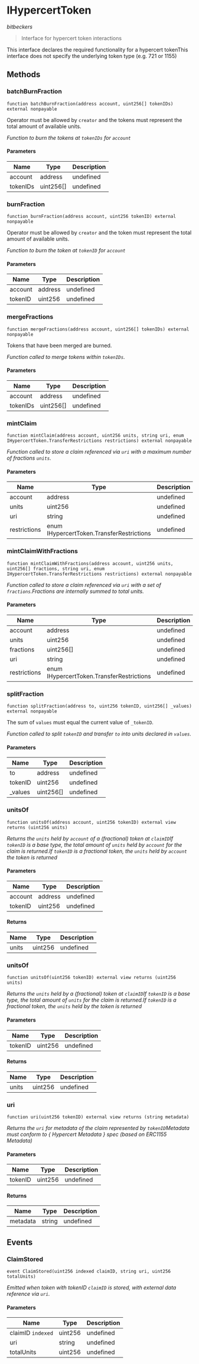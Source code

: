 # IHypercertToken

_bitbeckers_

> Interface for hypercert token interactions

This interface declares the required functionality for a hypercert tokenThis interface does not specify the underlying token type (e.g. 721 or 1155)

## Methods

### batchBurnFraction

```solidity
function batchBurnFraction(address account, uint256[] tokenIDs) external nonpayable
```

Operator must be allowed by `creator` and the tokens must represent the total amount of available units.

_Function to burn the tokens at `tokenIDs` for `account`_

#### Parameters

| Name     | Type      | Description |
| -------- | --------- | ----------- |
| account  | address   | undefined   |
| tokenIDs | uint256[] | undefined   |

### burnFraction

```solidity
function burnFraction(address account, uint256 tokenID) external nonpayable
```

Operator must be allowed by `creator` and the token must represent the total amount of available units.

_Function to burn the token at `tokenID` for `account`_

#### Parameters

| Name    | Type    | Description |
| ------- | ------- | ----------- |
| account | address | undefined   |
| tokenID | uint256 | undefined   |

### mergeFractions

```solidity
function mergeFractions(address account, uint256[] tokenIDs) external nonpayable
```

Tokens that have been merged are burned.

_Function called to merge tokens within `tokenIDs`._

#### Parameters

| Name     | Type      | Description |
| -------- | --------- | ----------- |
| account  | address   | undefined   |
| tokenIDs | uint256[] | undefined   |

### mintClaim

```solidity
function mintClaim(address account, uint256 units, string uri, enum IHypercertToken.TransferRestrictions restrictions) external nonpayable
```

_Function called to store a claim referenced via `uri` with a maximum number of fractions `units`._

#### Parameters

| Name         | Type                                      | Description |
| ------------ | ----------------------------------------- | ----------- |
| account      | address                                   | undefined   |
| units        | uint256                                   | undefined   |
| uri          | string                                    | undefined   |
| restrictions | enum IHypercertToken.TransferRestrictions | undefined   |

### mintClaimWithFractions

```solidity
function mintClaimWithFractions(address account, uint256 units, uint256[] fractions, string uri, enum IHypercertToken.TransferRestrictions restrictions) external nonpayable
```

_Function called to store a claim referenced via `uri` with a set of `fractions`.Fractions are internally summed to total units._

#### Parameters

| Name         | Type                                      | Description |
| ------------ | ----------------------------------------- | ----------- |
| account      | address                                   | undefined   |
| units        | uint256                                   | undefined   |
| fractions    | uint256[]                                 | undefined   |
| uri          | string                                    | undefined   |
| restrictions | enum IHypercertToken.TransferRestrictions | undefined   |

### splitFraction

```solidity
function splitFraction(address to, uint256 tokenID, uint256[] _values) external nonpayable
```

The sum of `values` must equal the current value of `_tokenID`.

_Function called to split `tokenID` and transfer `to` into units declared in `values`._

#### Parameters

| Name     | Type      | Description |
| -------- | --------- | ----------- |
| to       | address   | undefined   |
| tokenID  | uint256   | undefined   |
| \_values | uint256[] | undefined   |

### unitsOf

```solidity
function unitsOf(address account, uint256 tokenID) external view returns (uint256 units)
```

_Returns the `units` held by `account` of a (fractional) token at `claimID`If `tokenID` is a base type, the total amount of `units` held by `account` for the claim is returned.If `tokenID` is a fractional token, the `units` held by `account` the token is returned_

#### Parameters

| Name    | Type    | Description |
| ------- | ------- | ----------- |
| account | address | undefined   |
| tokenID | uint256 | undefined   |

#### Returns

| Name  | Type    | Description |
| ----- | ------- | ----------- |
| units | uint256 | undefined   |

### unitsOf

```solidity
function unitsOf(uint256 tokenID) external view returns (uint256 units)
```

_Returns the `units` held by a (fractional) token at `claimID`If `tokenID` is a base type, the total amount of `units` for the claim is returned.If `tokenID` is a fractional token, the `units` held by the token is returned_

#### Parameters

| Name    | Type    | Description |
| ------- | ------- | ----------- |
| tokenID | uint256 | undefined   |

#### Returns

| Name  | Type    | Description |
| ----- | ------- | ----------- |
| units | uint256 | undefined   |

### uri

```solidity
function uri(uint256 tokenID) external view returns (string metadata)
```

_Returns the `uri` for metadata of the claim represented by `tokenID`Metadata must conform to { Hypercert Metadata } spec (based on ERC1155 Metadata)_

#### Parameters

| Name    | Type    | Description |
| ------- | ------- | ----------- |
| tokenID | uint256 | undefined   |

#### Returns

| Name     | Type   | Description |
| -------- | ------ | ----------- |
| metadata | string | undefined   |

## Events

### ClaimStored

```solidity
event ClaimStored(uint256 indexed claimID, string uri, uint256 totalUnits)
```

_Emitted when token with tokenID `claimID` is stored, with external data reference via `uri`._

#### Parameters

| Name              | Type    | Description |
| ----------------- | ------- | ----------- |
| claimID `indexed` | uint256 | undefined   |
| uri               | string  | undefined   |
| totalUnits        | uint256 | undefined   |
